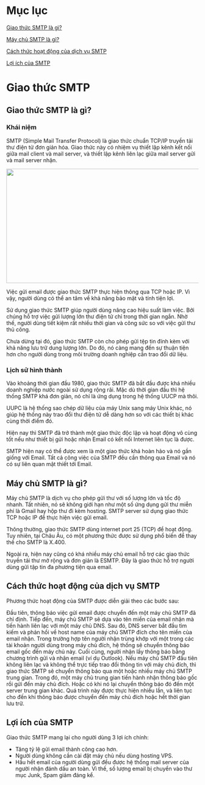 # Mục lục

[Giao thức SMTP là gì?](#smtp)

[Máy chủ SMTP là gì?](#maychu)

[Cách thức hoạt động của dịch vụ SMTP](#hoatdong)

[Lợi ích của SMTP](#loiich)

# Giao thức SMTP

<a name="smtp"></a>
## Giao thức SMTP là gì?
### Khái niệm
SMTP (Simple Mail Transfer Protocol) là giao thức chuẩn TCP/IP truyền tải thư điện tử đơn giản hóa. Giao thức này có nhiệm vụ thiết lập kênh kết nối giữa mail client và mail server, và thiết lập kênh liên lạc giữa mail server gửi và mail server nhận.

<p align="center">
  <img width="600" height="300" src="https://user-images.githubusercontent.com/111716161/186106242-77edeab8-bb40-4412-bfba-c7bd165c8f5b.png">
</p>

Việc gửi email được giao thức SMTP thực hiện thông qua TCP hoặc IP. Vì vậy, người dùng có thể an tâm về khả năng bảo mật và tính tiện lợi. 

Sử dụng giao thức SMTP giúp người dùng nâng cao hiệu suất làm việc. Bởi chúng hỗ trợ việc gửi lượng lớn thư điện tử chỉ trong thời gian ngắn. Nhờ thế, người dùng tiết kiệm rất nhiều thời gian và công sức so với việc gửi thư thủ công.

Chưa dừng tại đó, giao thức SMTP còn cho phép gửi tệp tin đính kèm với khả năng lưu trữ dung lượng lớn. Do đó, nó càng mang đến sự thuận tiện hơn cho người dùng trong môi trường doanh nghiệp cần trao đổi dữ liệu.

### Lịch sử hình thành
Vào khoảng thời gian đầu 1980, giao thức SMTP đã bắt đầu được khá nhiều doanh nghiệp nước ngoài sử dụng rộng rãi. Mặc dù thời gian đầu thì hệ thống SMTP khá đơn giản, nó chỉ là ứng dụng trong hệ thống UUCP mà thôi.

UUPC là hệ thống sao chép dữ liệu của máy Unix sang máy Unix khác, nó giúp hệ thống này trao đổi thư điện tử dễ dàng hơn so với các thiết bị khác cùng thời điểm đó.

Hiện nay thì SMTP đã trở thành một giao thức độc lập và hoạt động vô cùng tốt nếu như thiết bị gửi hoặc nhận Email có kết nối Internet liên tục là được.

SMTP hiện nay có thể được xem là một giao thức khá hoàn hảo và nó gần giống với Email. Tất cả công việc của SMTP đều cần thông qua Email và nó có sự liên quan mật thiết tới Email.

<a name="maychu"></a>
## Máy chủ SMTP là gì?
Máy chủ SMTP là dịch vụ cho phép gửi thư với số lượng lớn và tốc độ nhanh. Tất nhiên, nó sẽ không giới hạn như một số ứng dụng gửi thư miễn phí là Gmail hay hộp thư đi kèm hosting. SMTP server sử dụng giao thức TCP hoặc IP để thực hiện việc gửi email.

Thông thường, giao thức SMTP dùng internet port 25 (TCP) để hoạt động. Tuy nhiên, tại Châu Âu, có một phương thức được sử dụng phổ biến để thay thế cho SMTP là X.400. 

Ngoài ra, hiện nay cũng có khá nhiều máy chủ email hỗ trợ các giao thức truyền tải thư mở rộng và đơn giản là ESMTP. Đây là giao thức hỗ trợ người dùng gửi tập tin đa phương tiện qua email.

<a name="hoatdong"></a>
## Cách thức hoạt động của dịch vụ SMTP 
Phương thức hoạt động của SMTP được diễn giải theo các bước sau:

Đầu tiên, thông báo việc gửi email được chuyển đến một máy chủ SMTP đã chỉ định.
Tiếp đến, máy chủ SMTP sẽ dựa vào tên miền của email nhận mà tiến hành liên lạc với một máy chủ DNS. Sau đó, DNS server bắt đầu tìm kiếm và phản hồi về host name của máy chủ SMTP đích cho tên miền của email nhận. 
Trong trường hợp tên người nhận trùng khớp với một trong các tài khoản người dùng trong máy chủ đích, hệ thống sẽ chuyển thông báo email gốc đến máy chủ này. Cuối cùng, người nhận lấy thông báo bằng chương trình gửi và nhận email (ví dụ Outlook).
Nếu máy chủ SMTP đầu tiên không liên lạc và không thể trực tiếp trao đổi thông tin với máy chủ đích, thì giao thức SMTP sẽ chuyển thông báo qua một hoặc nhiều máy chủ SMTP trung gian. Trong đó, một máy chủ trung gian tiến hành nhận thông báo gốc rồi gửi đến máy chủ đích. Hoặc có khi nó lại chuyển thông báo đó đến một server trung gian khác. Quá trình này được thực hiện nhiều lần, và liên tục cho đến khi thông báo được chuyển đến máy chủ đích hoặc hết thời gian lưu trữ.

<a name="loiich"></a>
## Lợi ích của SMTP
Giao thức SMTP mang lại cho người dùng 3 lợi ích chính:
- Tăng tỷ lệ gửi email thành công cao hơn.
- Người dùng không cần cài đặt máy chủ nếu dùng hosting VPS.
- Hầu hết email của người dùng gửi đều được hệ thống mail server của người nhận đánh dấu an toàn. Vì thế, số lượng email bị chuyển vào thư mục Junk, Spam giảm đáng kể.
